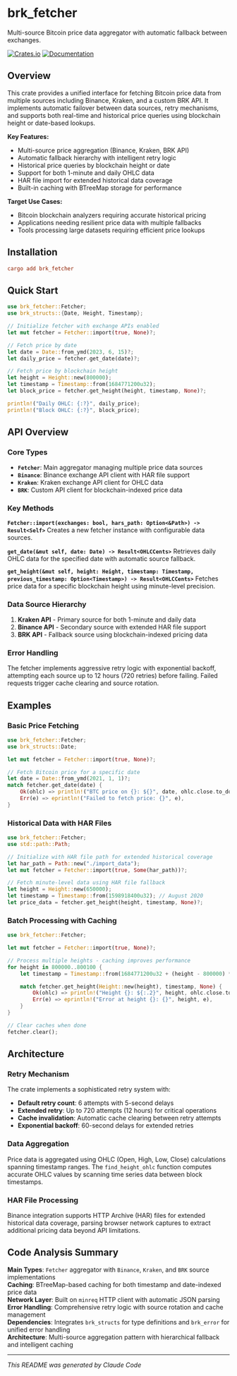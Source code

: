 # brk_fetcher

Multi-source Bitcoin price data aggregator with automatic fallback between exchanges.

[![Crates.io](https://img.shields.io/crates/v/brk_fetcher.svg)](https://crates.io/crates/brk_fetcher)
[![Documentation](https://docs.rs/brk_fetcher/badge.svg)](https://docs.rs/brk_fetcher)

## Overview

This crate provides a unified interface for fetching Bitcoin price data from multiple sources including Binance, Kraken, and a custom BRK API. It implements automatic failover between data sources, retry mechanisms, and supports both real-time and historical price queries using blockchain height or date-based lookups.

**Key Features:**

- Multi-source price aggregation (Binance, Kraken, BRK API)
- Automatic fallback hierarchy with intelligent retry logic
- Historical price queries by blockchain height or date
- Support for both 1-minute and daily OHLC data
- HAR file import for extended historical data coverage
- Built-in caching with BTreeMap storage for performance

**Target Use Cases:**

- Bitcoin blockchain analyzers requiring accurate historical pricing
- Applications needing resilient price data with multiple fallbacks
- Tools processing large datasets requiring efficient price lookups

## Installation

```toml
cargo add brk_fetcher
```

## Quick Start

```rust
use brk_fetcher::Fetcher;
use brk_structs::{Date, Height, Timestamp};

// Initialize fetcher with exchange APIs enabled
let mut fetcher = Fetcher::import(true, None)?;

// Fetch price by date
let date = Date::from_ymd(2023, 6, 15)?;
let daily_price = fetcher.get_date(date)?;

// Fetch price by blockchain height
let height = Height::new(800000);
let timestamp = Timestamp::from(1684771200u32);
let block_price = fetcher.get_height(height, timestamp, None)?;

println!("Daily OHLC: {:?}", daily_price);
println!("Block OHLC: {:?}", block_price);
```

## API Overview

### Core Types

- **`Fetcher`**: Main aggregator managing multiple price data sources
- **`Binance`**: Binance exchange API client with HAR file support
- **`Kraken`**: Kraken exchange API client for OHLC data
- **`BRK`**: Custom API client for blockchain-indexed price data

### Key Methods

**`Fetcher::import(exchanges: bool, hars_path: Option<&Path>) -> Result<Self>`**
Creates a new fetcher instance with configurable data sources.

**`get_date(&mut self, date: Date) -> Result<OHLCCents>`**
Retrieves daily OHLC data for the specified date with automatic source fallback.

**`get_height(&mut self, height: Height, timestamp: Timestamp, previous_timestamp: Option<Timestamp>) -> Result<OHLCCents>`**
Fetches price data for a specific blockchain height using minute-level precision.

### Data Source Hierarchy

1. **Kraken API** - Primary source for both 1-minute and daily data
2. **Binance API** - Secondary source with extended HAR file support
3. **BRK API** - Fallback source using blockchain-indexed pricing data

### Error Handling

The fetcher implements aggressive retry logic with exponential backoff, attempting each source up to 12 hours (720 retries) before failing. Failed requests trigger cache clearing and source rotation.

## Examples

### Basic Price Fetching

```rust
use brk_fetcher::Fetcher;
use brk_structs::Date;

let mut fetcher = Fetcher::import(true, None)?;

// Fetch Bitcoin price for a specific date
let date = Date::from_ymd(2021, 1, 1)?;
match fetcher.get_date(date) {
    Ok(ohlc) => println!("BTC price on {}: ${}", date, ohlc.close.to_dollars()),
    Err(e) => eprintln!("Failed to fetch price: {}", e),
}
```

### Historical Data with HAR Files

```rust
use brk_fetcher::Fetcher;
use std::path::Path;

// Initialize with HAR file path for extended historical coverage
let har_path = Path::new("./import_data");
let mut fetcher = Fetcher::import(true, Some(har_path))?;

// Fetch minute-level data using HAR file fallback
let height = Height::new(650000);
let timestamp = Timestamp::from(1598918400u32); // August 2020
let price_data = fetcher.get_height(height, timestamp, None)?;
```

### Batch Processing with Caching

```rust
use brk_fetcher::Fetcher;

let mut fetcher = Fetcher::import(true, None)?;

// Process multiple heights - caching improves performance
for height in 800000..800100 {
    let timestamp = Timestamp::from(1684771200u32 + (height - 800000) * 600);

    match fetcher.get_height(Height::new(height), timestamp, None) {
        Ok(ohlc) => println!("Height {}: ${:.2}", height, ohlc.close.to_dollars()),
        Err(e) => eprintln!("Error at height {}: {}", height, e),
    }
}

// Clear caches when done
fetcher.clear();
```

## Architecture

### Retry Mechanism

The crate implements a sophisticated retry system with:

- **Default retry count**: 6 attempts with 5-second delays
- **Extended retry**: Up to 720 attempts (12 hours) for critical operations
- **Cache invalidation**: Automatic cache clearing between retry attempts
- **Exponential backoff**: 60-second delays for extended retries

### Data Aggregation

Price data is aggregated using OHLC (Open, High, Low, Close) calculations spanning timestamp ranges. The `find_height_ohlc` function computes accurate OHLC values by scanning time series data between block timestamps.

### HAR File Processing

Binance integration supports HTTP Archive (HAR) files for extended historical data coverage, parsing browser network captures to extract additional pricing data beyond API limitations.

## Code Analysis Summary

**Main Types**: `Fetcher` aggregator with `Binance`, `Kraken`, and `BRK` source implementations \
**Caching**: BTreeMap-based caching for both timestamp and date-indexed price data \
**Network Layer**: Built on `minreq` HTTP client with automatic JSON parsing \
**Error Handling**: Comprehensive retry logic with source rotation and cache management \
**Dependencies**: Integrates `brk_structs` for type definitions and `brk_error` for unified error handling \
**Architecture**: Multi-source aggregation pattern with hierarchical fallback and intelligent caching

---

_This README was generated by Claude Code_
